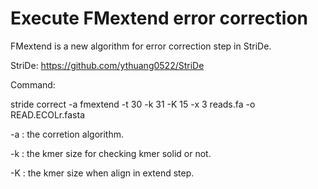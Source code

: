 # Execute FMextend error correction
FMextend is a new algorithm for error correction step in StriDe.

StriDe: https://github.com/ythuang0522/StriDe

Command: 

stride correct -a fmextend -t 30 -k 31 -K 15 -x 3 reads.fa -o READ.ECOLr.fasta

-a : the corretion algorithm.

-k : the kmer size for checking kmer solid or not.

-K : the kmer size when align in extend step.
